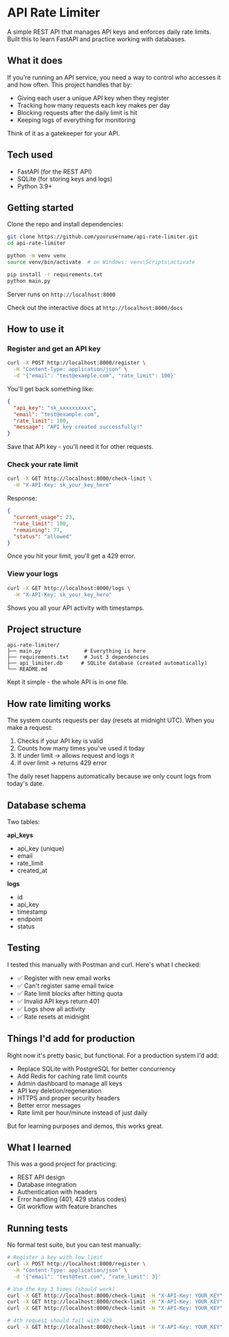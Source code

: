 # API Rate Limiter

A simple REST API that manages API keys and enforces daily rate limits. Built this to learn FastAPI and practice working with databases.

## What it does

If you're running an API service, you need a way to control who accesses it and how often. This project handles that by:
- Giving each user a unique API key when they register
- Tracking how many requests each key makes per day
- Blocking requests after the daily limit is hit
- Keeping logs of everything for monitoring

Think of it as a gatekeeper for your API.

## Tech used

- FastAPI (for the REST API)
- SQLite (for storing keys and logs)
- Python 3.9+

## Getting started

Clone the repo and install dependencies:

```bash
git clone https://github.com/yourusername/api-rate-limiter.git
cd api-rate-limiter

python -m venv venv
source venv/bin/activate  # on Windows: venv\Scripts\activate

pip install -r requirements.txt
python main.py
```

Server runs on `http://localhost:8000`

Check out the interactive docs at `http://localhost:8000/docs`

## How to use it

### Register and get an API key

```bash
curl -X POST http://localhost:8000/register \
  -H "Content-Type: application/json" \
  -d '{"email": "test@example.com", "rate_limit": 100}'
```

You'll get back something like:
```json
{
  "api_key": "sk_xxxxxxxxxx",
  "email": "test@example.com",
  "rate_limit": 100,
  "message": "API key created successfully!"
}
```

Save that API key - you'll need it for other requests.

### Check your rate limit

```bash
curl -X GET http://localhost:8000/check-limit \
  -H "X-API-Key: sk_your_key_here"
```

Response:
```json
{
  "current_usage": 23,
  "rate_limit": 100,
  "remaining": 77,
  "status": "allowed"
}
```

Once you hit your limit, you'll get a 429 error.

### View your logs

```bash
curl -X GET http://localhost:8000/logs \
  -H "X-API-Key: sk_your_key_here"
```

Shows you all your API activity with timestamps.

## Project structure

```
api-rate-limiter/
├── main.py              # Everything is here
├── requirements.txt     # Just 3 dependencies
├── api_limiter.db      # SQLite database (created automatically)
└── README.md
```

Kept it simple - the whole API is in one file.

## How rate limiting works

The system counts requests per day (resets at midnight UTC). When you make a request:

1. Checks if your API key is valid
2. Counts how many times you've used it today
3. If under limit → allows request and logs it
4. If over limit → returns 429 error

The daily reset happens automatically because we only count logs from today's date.

## Database schema

Two tables:

**api_keys**
- api_key (unique)
- email
- rate_limit
- created_at

**logs**
- id
- api_key
- timestamp
- endpoint
- status

## Testing

I tested this manually with Postman and curl. Here's what I checked:

- ✅ Register with new email works
- ✅ Can't register same email twice
- ✅ Rate limit blocks after hitting quota
- ✅ Invalid API keys return 401
- ✅ Logs show all activity
- ✅ Rate resets at midnight

## Things I'd add for production

Right now it's pretty basic, but functional. For a production system I'd add:

- Replace SQLite with PostgreSQL for better concurrency
- Add Redis for caching rate limit counts
- Admin dashboard to manage all keys
- API key deletion/regeneration
- HTTPS and proper security headers
- Better error messages
- Rate limit per hour/minute instead of just daily

But for learning purposes and demos, this works great.

## What I learned

This was a good project for practicing:
- REST API design
- Database integration
- Authentication with headers
- Error handling (401, 429 status codes)
- Git workflow with feature branches

## Running tests

No formal test suite, but you can test manually:

```bash
# Register a key with low limit
curl -X POST http://localhost:8000/register \
  -H "Content-Type: application/json" \
  -d '{"email": "test@test.com", "rate_limit": 3}'

# Use the key 3 times (should work)
curl -X GET http://localhost:8000/check-limit -H "X-API-Key: YOUR_KEY"
curl -X GET http://localhost:8000/check-limit -H "X-API-Key: YOUR_KEY"
curl -X GET http://localhost:8000/check-limit -H "X-API-Key: YOUR_KEY"

# 4th request should fail with 429
curl -X GET http://localhost:8000/check-limit -H "X-API-Key: YOUR_KEY"
```

